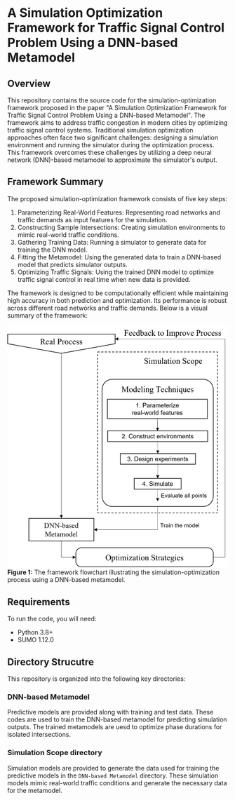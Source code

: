 # A Simulation Optimization Framework for Traffic Signal Control Problem Using a DNN-based Metamodel

## Overview
This repository contains the source code for the simulation-optimization framework proposed in the paper "A Simulation Optimization Framework for Traffic Signal Control Problem Using a DNN-based Metamodel". The framework aims to address traffic congestion in modern cities by optimizing traffic signal control systems. Traditional simulation optimization approaches often face two significant challenges: designing a simulation environment and running the simulator during the optimization process. This framework overcomes these challenges by utilizing a deep neural network (DNN)-based metamodel to approximate the simulator's output.

## Framework Summary
The proposed simulation-optimization framework consists of five key steps:

1. Parameterizing Real-World Features: Representing road networks and traffic demands as input features for the simulation.
2. Constructing Sample Intersections: Creating simulation environments to mimic real-world traffic conditions.
3. Gathering Training Data: Running a simulator to generate data for training the DNN model.
4. Fitting the Metamodel: Using the generated data to train a DNN-based model that predicts simulator outputs.
5. Optimizing Traffic Signals: Using the trained DNN model to optimize traffic signal control in real time when new data is provided.

The framework is designed to be computationally efficient while maintaining high accuracy in both prediction and optimization. Its performance is robust across different road networks and traffic demands. Below is a visual summary of the framework:

![Framework Diagram](figures/proposed_framework.png)
**Figure 1:** The framework flowchart illustrating the simulation-optimization process using a DNN-based metamodel.


## Requirements
To run the code, you will need:
* Python 3.8+
* SUMO 1.12.0


## Directory Strucutre

This repository is organized into the following key directories:

### DNN-based Metamodel
Predictive models are provided along with training and test data. These codes are used to train the DNN-based metamodel for predicting simulation outputs. The trained metamodels are uesd to optimize phase durations for isolated intersections.

### Simulation Scope directory
Simulation models are provided to generate the data used for training the predictive models in the `DNN-based Metamodel` directory. These simulation models mimic real-world traffic conditions and generate the necessary data for the metamodel.
